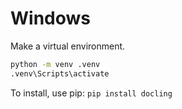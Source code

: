 # Windows

Make a virtual environment.
```bash
python -m venv .venv
.venv\Scripts\activate
```

To install, use pip: `pip install docling`